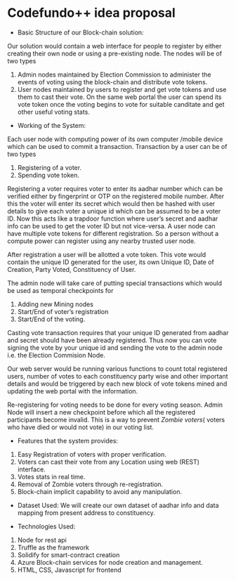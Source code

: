 # Codefundo++ idea proposal

- Basic Structure of our Block-chain solution:

Our solution would contain a web interface for people to register by either creating their own node or using a pre-existing node. The nodes will be of two types 
1. Admin nodes maintained by Election Commission to administer the events of voting using the block-chain and distribute vote tokens.
2. User nodes maintained by users to register and get vote tokens and use them to cast their vote.
On the same web portal the user can spend its vote token once the voting begins to vote for suitable canditate and get other useful voting stats.

- Working of the System:

Each user node with computing power of its own computer /mobile device which can be used to commit a transaction.
Transaction by a user can be of two types
1. Registering of a voter.
2. Spending vote token.

Registering a voter requires voter to enter its aadhar number which can be verified either by fingerprint or OTP on the registered mobile number. After this the voter will enter its secret which would then be hashed with user details to give each voter a unique id which can be assumed to be a voter ID. Now this acts like a trapdoor function where user’s secret and aadhar info can be used to get the voter ID but not vice-versa. 
A user node can have multiple vote tokens for different registration. So a person without a compute power can register using any nearby trusted user node.

After registration a user will be allotted a vote token. This vote would contain the unique ID generated for the user, its own Unique ID, Date of Creation, Party Voted, Constituency of User.

The admin node will take care of putting special transactions which would be used as temporal checkpoints for 
1. Adding new Mining nodes
2. Start/End of voter’s registration
3. Start/End of the voting.

Casting vote transaction requires that your unique ID generated from aadhar and secret should have been already registered. Thus now you can vote signing the vote by your unique id and sending the vote to the admin node i.e. the Election Commision Node. 

Our web server would be running various functions to count total registered users, number of votes to each constituency party wise and other important details and would be triggered by each new block of vote tokens mined and updating the web portal with the information.

Re-registering for voting needs to be done for every voting season. Admin Node will insert a new checkpoint before which all the registered participants become invalid. This is a way to prevent *Zombie voters*( voters who have died or would not vote) in our voting list.

- Features that the system provides:
1. Easy Registration of voters with proper verification.
2. Voters can cast their vote from any Location using web (REST) interface.
3. Votes stats in real time.
4. Removal of Zombie voters through re-registration.
5. Block-chain implicit capability to avoid any manipulation.

- Dataset Used:
We will create our own dataset of aadhar info and data mapping from present address to constituency.

- Technologies Used:
1. Node for rest api
2. Truffle as the framework
3. Solidify for smart-contract creation
4. Azure Block-chain services for node creation and management.
5. HTML, CSS, Javascript for frontend
